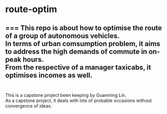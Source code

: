 # route-optim
===
This repo is about how to optimise the route of a group of autonomous vehicles.<br />
In terms of urban comsumption problem, it aims to address the high demands of commute in on-peak hours.<br />
From the respective of a manager taxicabs, it optimises incomes as well.<br />
<br />
---
This is a capstone project been keeping by Guanming Lin.<br />
As a capstone project, it deals with lots of probable occasions without convergence of ideas.
